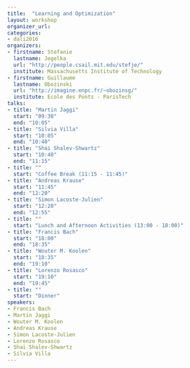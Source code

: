 ```yaml
---
title:  "Learning and Optimization"
layout: workshop
organizer_url: 
categories:
- dali2016
organizers:
- firstname: Stefanie
  lastname: Jegelka
  url: "http://people.csail.mit.edu/stefje/"
  institute: Massachusetts Institute of Technology
- firstname: Guillaume
  lastname: Obozinski
  url: "http://imagine.enpc.fr/~obozinsg/"
  institute: Ecole des Ponts - ParisTech
talks:
- title: "Martin Jaggi"
  start: "09:30"
  end: "10:05"
- title: "Silvia Villa"
  start: "10:05"
  end: "10:40"
- title: "Shai Shalev-Shwartz"
  start: "10:40"
  end: "11:15"
- title: ""
  start: "Coffee Break (11:15 - 11:45)"
- title: "Andreas Krause"
  start: "11:45"
  end: "12:20"
- title: "Simon Lacoste-Julien"
  start: "12:20"
  end: "12:55"
- title: ""
  start: "Lunch and Afternoon Activities (13:00 - 18:00)"
- title: "Francis Bach"
  start: "18:00"
  end: "18:35"
- title: "Wouter M. Koolen"
  start: "18:35"
  end: "19:10"
- title: "Lorenzo Rosasco"
  start: "19:10"
  end: "19:45"
- title: ""
  start: "Dinner"
speakers:
- Francis Bach
- Martin Jaggi
- Wouter M. Koolen
- Andreas Krause
- Simon Lacoste-Julien
- Lorenzo Rosasco
- Shai Shalev-Shwartz
- Silvia Villa
---
```

